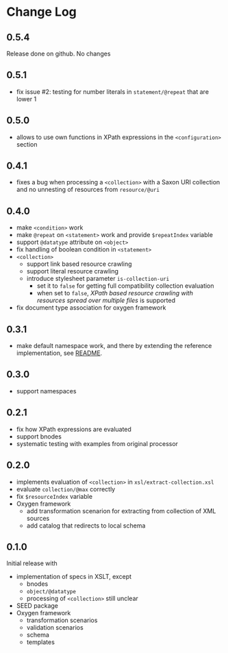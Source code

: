 # Change Log

## 0.5.4

Release done on github. No changes

## 0.5.1

- fix issue #2: testing for number literals in `statement/@repeat`
  that are lower 1

## 0.5.0

- allows to use own functions in XPath expressions in the
  `<configuration>` section

## 0.4.1

- fixes a bug when processing a `<collection>` with a Saxon URI
  collection and no unnesting of resources from `resource/@uri`

## 0.4.0

- make `<condition>` work
- make `@repeat` on `<statement>` work and provide `$repeatIndex`
  variable
- support `@datatype` attribute on `<object>`
- fix handling of boolean condition in `<statement>`
- `<collection>`
  - support link based resource crawling
  - support literal resource crawling
  - introduce stylesheet parameter `is-collection-uri`
	- set it to `false` for getting full compatibility collection evaluation
	- when set to `false`, *XPath based resource crawling with
      resources spread over multiple files* is supported
- fix document type association for oxygen framework

## 0.3.1

- make default namespace work, and there by extending the reference
  implementation, see [README](readme.md#implementation-of-the-specs).

## 0.3.0

- support namespaces

## 0.2.1

- fix how XPath expressions are evaluated
- support bnodes
- systematic testing with examples from original processor

## 0.2.0

- implements evaluation of `<collection>` in
  `xsl/extract-collection.xsl`
- evaluate `collection/@max` correctly
- fix `$resourceIndex` variable
- Oxygen framework
  - add transformation scenarion for extracting from collection of XML
    sources
  - add catalog that redirects to local schema

## 0.1.0

Initial release with

- implementation of specs in XSLT, except
  - bnodes
  - `object/@datatype`
  - processing of `<collection>` still unclear
- SEED package
- Oxygen framework
  - transformation scenarios
  - validation scenarios
  - schema
  - templates
